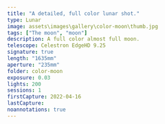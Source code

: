 ```yaml
---
title: "A detailed, full color lunar shot."
type: Lunar
image: assets\images\gallery\color-moon\thumb.jpg
tags: ["The moon", "moon"]
description: A full color almost full moon.
telescope: Celestron EdgeHD 9.25
signature: true
length: "1635mm"
aperture: "235mm"
folder: color-moon
exposure: 0.03
lights: 200
sessions: 1
firstCapture: 2022-04-16
lastCapture:
noannotations: true
---
```

